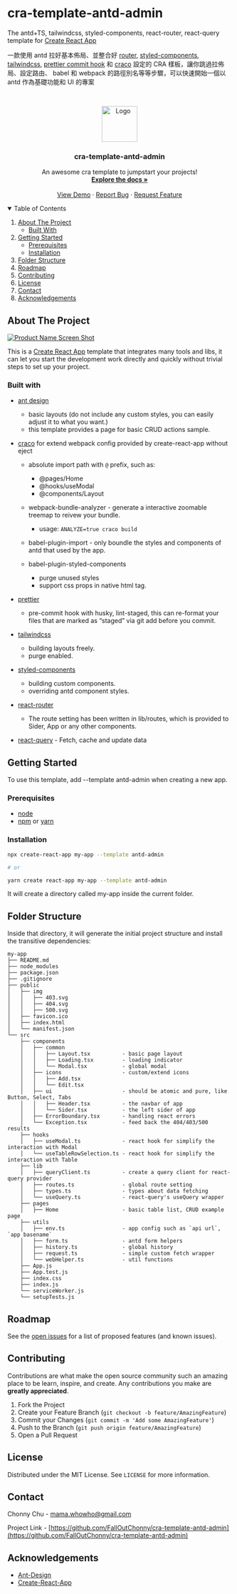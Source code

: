 # cra-template-antd-admin

<!-- PROJECT SHIELDS -->
<!--
*** I'm using markdown "reference style" links for readability.
*** Reference links are enclosed in brackets [ ] instead of parentheses ( ).
*** See the bottom of this document for the declaration of the reference variables
*** for contributors-url, forks-url, etc. This is an optional, concise syntax you may use.
*** https://www.markdownguide.org/basic-syntax/#reference-style-links
-->


The antd+TS, tailwindcss, styled-components, react-router, react-query template for [Create React App](https://create-react-app.dev/)

一款使用 antd 拉好基本佈局、並整合好 [router](https://reactrouter.com/), [styled-components](https://styled-components.com/), [tailwindcss](https://tailwindcss.com/), [prettier commit hook](https://prettier.io/docs/en/precommit.html) 和 [craco](https://github.com/gsoft-inc/craco) 設定的 CRA 樣板，讓你跳過拉佈局、設定路由、 babel 和 webpack 的路徑別名等等步驟，可以快速開始一個以 antd 作為基礎功能和 UI 的專案

<!-- PROJECT LOGO -->
<br />
<p align="center">
  <a href="https://github.com/FalloutChonny/cra-template-antd-admin">
    <img src="images/logo.png" alt="Logo" width="80" height="80">
  </a>

  <h3 align="center">cra-template-antd-admin</h3>

  <p align="center">
    An awesome cra template to jumpstart your projects!
    <br />
    <a href="https://github.com/FalloutChonny/cra-template-antd-admin"><strong>Explore the docs »</strong></a>
    <br />
    <br />
    <a href="https://github.com/othneildrew/Best-README-Template">View Demo</a>
    ·
    <a href="https://github.com/FalloutChonny/cra-template-antd-admin/issues">Report Bug</a>
    ·
    <a href="https://github.com/FalloutChonny/cra-template-antd-admin/issues">Request Feature</a>
  </p>
</p>

<!-- TABLE OF CONTENTS -->
<details open="open">
  <summary>Table of Contents</summary>
  <ol>
    <li>
      <a href="#about-the-project">About The Project</a>
      <ul>
        <li><a href="#built-with">Built With</a></li>
      </ul>
    </li>
    <li>
      <a href="#getting-started">Getting Started</a>
      <ul>
        <li><a href="#prerequisites">Prerequisites</a></li>
        <li><a href="#installation">Installation</a></li>
      </ul>
    </li>
    <li>
	<a href="#folder-structure">Folder Structure</a>
    </li>
    <li><a href="#roadmap">Roadmap</a></li>
    <li><a href="#contributing">Contributing</a></li>
    <li><a href="#license">License</a></li>
    <li><a href="#contact">Contact</a></li>
    <li><a href="#acknowledgements">Acknowledgements</a></li>
  </ol>
</details>
 
<!-- ABOUT THE PROJECT -->

## About The Project

[![Product Name Screen Shot][product-screenshot]](https://github.com/FallOutChonny/cra-template-antd-admin)

This is a [Create React App](https://create-react-app.dev/) template that integrates many tools and libs, it can let you start the development work directly and quickly without trivial steps to set up your project.

<!-- BUILT WITH -->

### Built with

- [ant design](https://github.com/ant-design/ant-design)

  - basic layouts (do not include any custom styles, you can easily adjust it to what you want.)
  - this template provides a page for basic CRUD actions sample.


- [craco](https://github.com/gsoft-inc/craco) for extend webpack config provided by create-react-app without eject

  - absolute import path with `@` prefix, such as:

    - @pages/Home
    - @hooks/useModal
    - @components/Layout

  - webpack-bundle-analyzer - generate a interactive zoomable treemap to reivew your bundle.

    - usage: `ANALYZE=true craco build`

  - babel-plugin-import - only boundle the styles and components of antd that used by the app.

  - babel-plugin-styled-components
    - purge unused styles
    - support css props in native html tag.

- [prettier](https://prettier.io/docs/en/precommit.html)

  - pre-commit hook with husky, lint-staged, this can re-format your files that are marked as “staged” via git add before you commit.

- [tailwindcss](https://tailwindcss.com/)

  - building layouts freely.
  - purge enabled.

- [styled-components](https://styled-components.com/)

  - building custom components.
  - overriding antd component styles.

- [react-router](https://reactrouter.com/)

  - The route setting has been written in lib/routes, which is provided to Sider, App or any other components.

- [react-query](https://react-query.tanstack.com/) - Fetch, cache and update data

<!-- GETTING STARTED -->

## Getting Started

To use this template, add --template antd-admin when creating a new app.

### Prerequisites

- [node](https://nodejs.org/en/)
- [npm](https://www.npmjs.com/) or [yarn](https://yarnpkg.com/)

### Installation

```sh
npx create-react-app my-app --template antd-admin

# or

yarn create react-app my-app --template antd-admin
```

It will create a directory called my-app inside the current folder.

<!-- FOLDER STRUCTURE -->

## Folder Structure

Inside that directory, it will generate the initial project structure and install the transitive dependencies:

```
my-app
├── README.md
├── node_modules
├── package.json
├── .gitignore
├── public
│   ├── img
│   │   ├── 403.svg
│   │   ├── 404.svg
│   │   ├── 500.svg
│   ├── favicon.ico
│   ├── index.html
│   └── manifest.json
└── src
    ├── components
    │   ├── common
    │   │   ├── Layout.tsx			- basic page layout
    │   │   ├── Loading.tsx			- loading indicator
    │   │   └── Modal.tsx			- global modal
    │   ├── icons			    	- custom/extend icons
    │   │   ├── Add.tsx
    │   │   └── Edit.tsx
    │   ├── ui                      - should be atomic and pure, like Button, Select, Tabs
    │   │   ├── Header.tsx			- the navbar of app
    │   │   └── Sider.tsx			- the left sider of app
    │   ├── ErrorBoundary.tsx 		- handling react errors
    │   └── Exception.tsx    		- feed back the 404/403/500 results
    ├── hooks
    │   ├── useModal.ts				- react hook for simplify the interaction with Modal
    │   └── useTableRowSelection.ts - react hook for simplify the interaction with Table
    ├── lib
    │   ├── queryClient.ts			- create a query client for react-query provider
    │   ├── routes.ts				- global route setting
    │   ├── types.ts				- types about data fetching
    │   └── useQuery.ts				- react-query's useQuery wrapper
    ├── pages
    │   ├── Home					- basic table list, CRUD example page
    ├── utils
    │   ├── env.ts					- app config such as `api url`, `app basename`
    │   ├── form.ts					- antd form helpers
    │   ├── history.ts				- global history
    │   ├── request.ts				- simple custom fetch wrapper
    │   └── webHelper.ts			- util functions
    ├── App.js
    ├── App.test.js
    ├── index.css
    ├── index.js
    └── serviceWorker.js
    └── setupTests.js

```

<!-- ROADMAP -->

## Roadmap

See the [open issues](https://github.com/FallOutChonny/cra-template-antd-admin/issues) for a list of proposed features (and known issues).

<!-- CONTRIBUTING -->

## Contributing

Contributions are what make the open source community such an amazing place to be learn, inspire, and create. Any contributions you make are **greatly appreciated**.

1. Fork the Project
2. Create your Feature Branch (`git checkout -b feature/AmazingFeature`)
3. Commit your Changes (`git commit -m 'Add some AmazingFeature'`)
4. Push to the Branch (`git push origin feature/AmazingFeature`)
5. Open a Pull Request

<!-- LICENSE -->

## License

Distributed under the MIT License. See `LICENSE` for more information.

<!-- CONTACT -->

## Contact

Chonny Chu - mama.whowho@gmail.com

Project Link - [https://github.com/FallOutChonny/cra-template-antd-admin](https://github.com/FallOutChonny/cra-template-antd-admin)

<!-- ACKNOWLEDGEMENTS -->

## Acknowledgements

- [Ant-Design](https://img.shields.io/github/contributors/othneildrew/Best-README-Template.svg?style=for-the-badge)
- [Create-React-App](https://github.com/othneildrew/Best-README-Template/graphs/contributors)

<!-- MARKDOWN LINKS & IMAGES -->
<!-- https://www.markdownguide.org/basic-syntax/#reference-style-links -->

[contributors-shield]: https://img.shields.io/github/contributors/FallOutChonny/repo.svg?style=for-the-badge
[contributors-url]: https://github.com/FallOutChonny/cra-template-antd-admin/graphs/contributors
[forks-shield]: https://img.shields.io/github/forks/FallOutChonny/repo.svg?style=for-the-badge
[forks-url]: https://github.com/FallOutChonny/cra-template-antd-admin/network/members
[stars-shield]: https://img.shields.io/github/stars/falloutchonny/repo.svg?style=for-the-badge
[stars-url]: https://github.com/FallOutChonny/cra-template-antd-admin/stargazers
[issues-shield]: https://img.shields.io/github/issues/falloutchonny/repo.svg?style=for-the-badge
[issues-url]: https://github.com/FallOutChonny/cra-template-antd-admin/issues
[license-shield]: https://img.shields.io/github/license/falloutchonny/repo.svg?style=for-the-badge
[license-url]: https://github.com/FallOutChonny/cra-template-antd-admin/blob/master/LICENSE.txt
[linkedin-shield]: https://img.shields.io/badge/-LinkedIn-black.svg?style=for-the-badge&logo=linkedin&colorB=555
[linkedin-url]: https://linkedin.com/in/FallOutChonny
[product-screenshot]: screenshots/screenshots1.png
